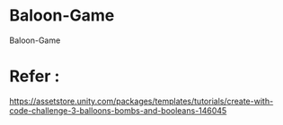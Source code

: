 # Baloon-Game
Baloon-Game

# Refer :
https://assetstore.unity.com/packages/templates/tutorials/create-with-code-challenge-3-balloons-bombs-and-booleans-146045
